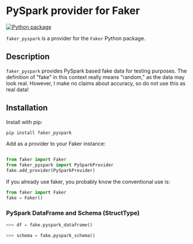 
# PySpark provider for Faker

[![Python package](https://github.com/spsoni/faker_pyspark/actions/workflows/python-package.yml/badge.svg)](https://github.com/spsoni/faker_pyspark/actions/workflows/python-package.yml)

`faker_pyspark` is a provider for the `Faker` Python package.


## Description

`faker_pyspark` provides PySpark based fake data for testing purposes.  The definition of "fake" in this context really means "random," as the data may look real.  However, I make no claims about accuracy, so do not use this as real data!


## Installation

Install with pip:

``` bash
pip install faker_pyspark

```

Add as a provider to your Faker instance:

``` python

from faker import Faker
from faker_pyspark import PySparkProvider
fake.add_provider(PySparkProvider)

```

If you already use faker, you probably know the conventional use is:

```python
from faker import Faker
fake = Faker()
```


### PySpark DataFrame and Schema (StructType)

``` python
>>> df = fake.pyspark_dataframe()

>>> schema = fake.pyspark_schema()

```
